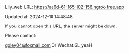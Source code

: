 Lily_web URL: https://ae6d-61-165-102-156.ngrok-free.app

Updated at: 2024-12-10 14:48:48

If you cannot open this URL, the server might be down.

Please contact: 

goley04@foxmail.com Or Wechat:GL_yeaH